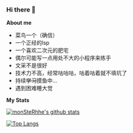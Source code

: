 ### Hi there 👋

**About me**

- 菜鸟一个（确信）
- 一个正经的lsp
- 一个喜欢二次元的肥宅
- 偶尔可能写一点用处不大的小程序来练手
- 文采不是很好
- 技术力不高，经常咕咕咕，咕着咕着就不填坑了
- 持续~~学习~~摸鱼中...
- 遇到困难睡大觉

**My Stats**

[![monSteRhhe's github stats](https://github-readme-stats.vercel.app/api?username=monSteRhhe&show_icons=true&theme=github_dark)](https://github.com/anuraghazra/github-readme-stats)

[![Top Langs](https://github-readme-stats.vercel.app/api/top-langs/?username=monsterhhe&layout=compact&exclude_repo=oneindex,oneindex-theme)](https://github.com/anuraghazra/github-readme-stats)